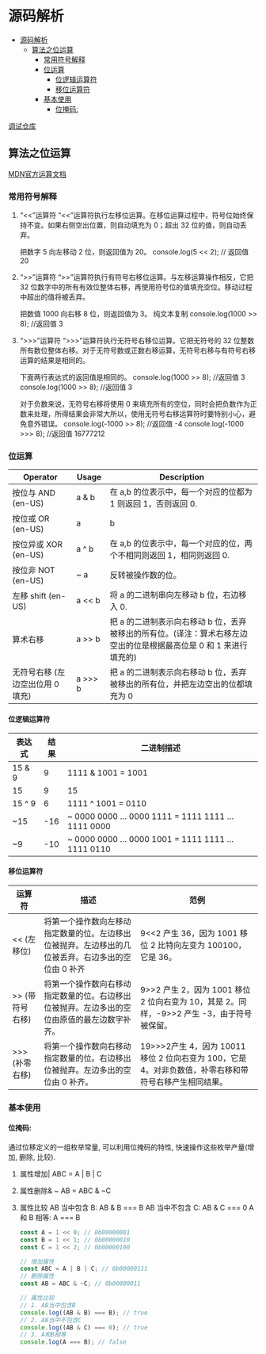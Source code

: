 # 源码解析

- [源码解析](#源码解析)
  - [算法之位运算](#算法之位运算)
    - [常用符号解释](#常用符号解释)
    - [位运算](#位运算)
      - [位逻辑运算符](#位逻辑运算符)
      - [移位运算符](#移位运算符)
    - [基本使用](#基本使用)
      - [位掩码:](#位掩码)

[调试仓库](https://github.com/18355166248/my-debug-react18)

## 算法之位运算

[MDN官方运算文档](https://developer.mozilla.org/zh-CN/docs/Web/JavaScript/Guide/Expressions_and_Operators)

### 常用符号解释


1. “<<”运算符
   “<<”运算符执行左移位运算。在移位运算过程中，符号位始终保持不变。如果右侧空出位置，则自动填充为 0；超出 32 位的值，则自动丢弃。

   把数字 5 向左移动 2 位，则返回值为 20。
   console.log(5 << 2); // 返回值 20

2. “>>”运算符
   “>>”运算符执行有符号右移位运算。与左移运算操作相反，它把 32 位数字中的所有有效位整体右移，再使用符号位的值填充空位。移动过程中超出的值将被丢弃。

   把数值 1000 向右移 8 位，则返回值为 3。
   纯文本复制
   console.log(1000 >> 8); //返回值 3

3. “>>>”运算符
   “>>>”运算符执行无符号右移位运算。它把无符号的 32 位整数所有数位整体右移。对于无符号数或正数右移运算，无符号右移与有符号右移运算的结果是相同的。

   下面两行表达式的返回值是相同的。
   console.log(1000 >> 8); //返回值 3
   console.log(1000 >> 8); //返回值 3

   对于负数来说，无符号右移将使用 0 来填充所有的空位，同时会把负数作为正数来处理，所得结果会非常大所以，使用无符号右移运算符时要特别小心，避免意外错误。
   console.log(-1000 >> 8); //返回值 -4
   console.log(-1000 >>> 8); //返回值 16777212

### 位运算

| Operator                         | Usage   | Description                                                                                                        |
| -------------------------------- | ------- | ------------------------------------------------------------------------------------------------------------------ |
| 按位与 AND (en-US)               | a & b   | 在 a,b 的位表示中，每一个对应的位都为 1 则返回 1，否则返回 0.                                                      |
| 按位或 OR (en-US)                | a       | b                                                                                                                  | 在 a,b 的位表示中，每一个对应的位，只要有一个为 1 则返回 1，否则返回 0. |
| 按位异或 XOR (en-US)             | a ^ b   | 在 a,b 的位表示中，每一个对应的位，两个不相同则返回 1，相同则返回 0.                                               |
| 按位非 NOT (en-US)               | ~ a     | 反转被操作数的位。                                                                                                 |
| 左移 shift (en-US)               | a << b  | 将 a 的二进制串向左移动 b 位，右边移入 0.                                                                          |
| 算术右移                         | a >> b  | 把 a 的二进制表示向右移动 b 位，丢弃被移出的所有位。(译注：算术右移左边空出的位是根据最高位是 0 和 1 来进行填充的) |
| 无符号右移 (左边空出位用 0 填充) | a >>> b | 把 a 的二进制表示向右移动 b 位，丢弃被移出的所有位，并把左边空出的位都填充为 0                                     |

#### 位逻辑运算符

| 表达式 | 结果 | 二进制描述                                      |
| ------ | ---- | ----------------------------------------------- |
| 15 & 9 | 9    | 1111 & 1001 = 1001                              |
| 15     | 9    | 15                                              | 1111 | 1001 = 1111 |
| 15 ^ 9 | 6    | 1111 ^ 1001 = 0110                              |
| ~15    | -16  | ~ 0000 0000 … 0000 1111 = 1111 1111 … 1111 0000 |
| ~9     | -10  | ~ 0000 0000 … 0000 1001 = 1111 1111 … 1111 0110 |

#### 移位运算符

| 运算符          | 描述                                                                                                | 范例                                                                                                   |
| --------------- | --------------------------------------------------------------------------------------------------- | ------------------------------------------------------------------------------------------------------ |
| << (左移位)     | 将第一个操作数向左移动指定数量的位。左边移出位被抛弃。左边移出的几位被丢弃。右边多出的空位由 0 补齐 | 9<<2 产生 36，因为 1001 移位 2 比特向左变为 100100，它是 36。                                          |
| >> (带符号右移) | 将第一个操作数向右移动指定数量的位。右边移出位被抛弃。左边多出的空位由原值的最左边数字补齐。        | 9>>2 产生 2，因为 1001 移位 2 位向右变为 10，其是 2。同样，-9>>2 产生 -3，由于符号被保留。             |
| >>> (补零右移)  | 将第一个操作数向右移动指定数量的位。右边移出位被抛弃。左边多出的空位由 0 补齐。                     | 19>>>2产生 4，因为 10011 移位 2 位向右变为 100，它是 4。对非负数值，补零右移和带符号右移产生相同结果。 |

### 基本使用

#### 位掩码:

通过位移定义的一组枚举常量, 可以利用位掩码的特性, 快速操作这些枚举产量(增加, 删除, 比较).

1. 属性增加|
   ABC = A | B | C
2. 属性删除& ~
   AB = ABC & ~C
3. 属性比较
   AB 当中包含 B: AB & B === B
   AB 当中不包含 C: AB & C === 0
   A 和 B 相等: A === B

   ```JavaScript
   const A = 1 << 0; // 0b00000001
   const B = 1 << 1; // 0b00000010
   const C = 1 << 2; // 0b00000100

   // 增加属性
   const ABC = A | B | C; // 0b00000111
   // 删除属性
   const AB = ABC & ~C; // 0b00000011

   // 属性比较
   // 1. AB当中包含B
   console.log((AB & B) === B); // true
   // 2. AB当中不包含C
   console.log((AB & C) === 0); // true
   // 3. A和B相等
   console.log(A === B); // false
   ```
